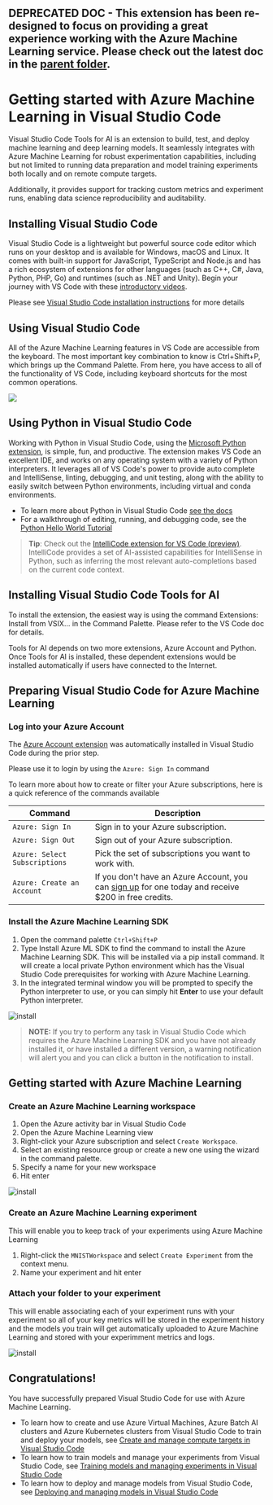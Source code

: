 ## DEPRECATED DOC - This extension has been re-designed to focus on providing a great experience working with the Azure Machine Learning service. Please check out the latest doc in the [parent folder](..).
# Getting started with Azure Machine Learning in Visual Studio Code
Visual Studio Code Tools for AI is an extension to build, test, and deploy machine learning and deep learning models. It seamlessly integrates with Azure Machine Learning for robust experimentation capabilities, including but not limited to running data preparation and model training experiments both locally and on remote compute targets.

Additionally, it provides support for tracking custom metrics and experiment runs, enabling data science reproducibility and auditability.

## Installing Visual Studio Code

Visual Studio Code is a lightweight but powerful source code editor which runs on your desktop and is available for Windows, macOS and Linux. It comes with built-in support for JavaScript, TypeScript and Node.js and has a rich ecosystem of extensions for other languages (such as C++, C#, Java, Python, PHP, Go) and runtimes (such as .NET and Unity). Begin your journey with VS Code with these [introductory videos](https://code.visualstudio.com/docs/introvideos/overview).

Please see [Visual Studio Code installation instructions](https://code.visualstudio.com/docs/setup/setup-overview) for more details

## Using Visual Studio Code
All of the Azure Machine Learning features in VS Code are accessible from the keyboard. The most important key combination to know is Ctrl+Shift+P, which brings up the Command Palette. From here, you have access to all of the functionality of VS Code, including keyboard shortcuts for the most common operations.

![](./media/commands.gif)

## Using Python in Visual Studio Code

Working with Python in Visual Studio Code, using the [Microsoft Python extension](https://marketplace.visualstudio.com/items?itemName=ms-python.python), is simple, fun, and productive. The extension makes VS Code an excellent IDE, and works on any operating system with a variety of Python interpreters. It leverages all of VS Code's power to provide auto complete and IntelliSense, linting, debugging, and unit testing, along with the ability to easily switch between Python environments, including virtual and conda environments.

- To learn more about Python in Visual Studio Code [see the docs](https://code.visualstudio.com/docs/languages/python)
- For a walkthrough of editing, running, and debugging code, see the [Python Hello World Tutorial](https://code.visualstudio.com/docs/languages/python/docs/python/python-tutorial)

> **Tip**: Check out the [IntelliCode extension for VS Code (preview)](https://go.microsoft.com/fwlink/?linkid=2006060). IntelliCode provides a set of AI-assisted capabilities for IntelliSense in Python, such as inferring the most relevant auto-completions based on the current code context.

## Installing Visual Studio Code Tools for AI
To install the extension, the easiest way is using the command Extensions: Install from VSIX... in the Command Palette. Please refer to the VS Code doc for details.

Tools for AI depends on two more extensions, Azure Account and Python. Once Tools for AI is installed, these dependent extensions would be installed automatically if users have connected to the Internet.

## Preparing Visual Studio Code for Azure Machine Learning

### Log into your Azure Account
The [Azure Account extension](https://marketplace.visualstudio.com/items?itemName=ms-vscode.azure-account) was automatically installed in Visual Studio Code during the prior step. 

Please use it to login by using the `Azure: Sign In` command 

To learn more about how to create or filter your Azure subscriptions, here is a quick reference of the commands available 

| Command | Description |
| --- |---|
| `Azure: Sign In`  | Sign in to your Azure subscription.
| `Azure: Sign Out` | Sign out of your Azure subscription.
| `Azure: Select Subscriptions` | Pick the set of subscriptions you want to work with. 
| `Azure: Create an Account`  | If you don't have an Azure Account, you can [sign up](https://azure.microsoft.com/en-us/free/?utm_source=campaign&utm_campaign=vscode-azure-account&mktingSource=vscode-azure-account) for one today and receive $200 in free credits.

### Install the Azure Machine Learning SDK

1. Open the command palette `Ctrl+Shift+P`
2. Type Install Azure ML SDK to find the command to install the Azure Machine Learning SDK. This will be installed via a pip install command. It will create a local private Python environment which has the Visual Studio Code prerequisites for working with Azure Machine Learning.
3. In the integrated terminal window you will be prompted to specify the Python interpreter to use, or you can simply hit **Enter** to use your default Python interpreter.

![install](./media/install.gif)

  > **NOTE:** If you try to perform any task in Visual Studio Code which requires the Azure Machine Learning SDK and you have not already installed it, or have installed a different version, a warning notification will alert you and you can click a button in the notification to install.

## Getting started with Azure Machine Learning

### Create an Azure Machine Learning workspace

1. Open the Azure activity bar in Visual Studio Code
1. Open the Azure Machine Learning view
1. Right-click your Azure subscription and select `Create Workspace`. 
1. Select an existing resource group or create a new one using the wizard in the command palette.
1. Specify a name for your new workspace
1. Hit enter

![install](./media/createworkspace.gif)

### Create an Azure Machine Learning experiment

This will enable you to keep track of your experiments using Azure Machine Learning

1. Right-click the `MNISTWorkspace` and select `Create Experiment` from the context menu.
1. Name your experiment and hit enter

### Attach your folder to your experiment

This will enable associating each of your experiment runs with your experiment so all of your key metrics will be stored in the experiment history and the models you train will get automatically uploaded to Azure Machine Learning and stored with your experimment metrics and logs.

![install](./media/attachfolder.gif)

## Congratulations!
You have successfully prepared Visual Studio Code for use with Azure Machine Learning.

- To learn how to create and use Azure Virtual Machines, Azure Batch AI clusters and Azure Kubernetes clusters from Visual Studio Code to train and deploy your models, see [Create and manage compute targets in Visual Studio Code](manage-compute-aml-vscode.md)
- To learn how to train models and manage your experiments from Visual Studio Code, see [Training models and managing experiments in Visual Studio Code](train-models-aml-vscode.md)
- To learn how to deploy and manage models from Visual Studio Code, see [Deploying and managing models in Visual Studio Code](deploy-models-aml-vscode.md)

